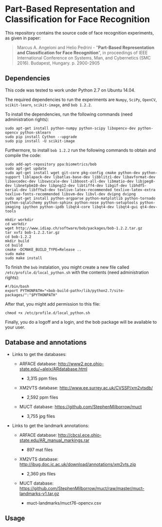 # Part-Based Representation and Classification for Face Recognition

This repository contains the source code of face recognition experiments, as given in paper:

> Marcus A. Angeloni and Helio Pedrini - "**Part-Based Representation and Classification for Face Recognition**", in proceedings of IEEE International Conference on Systems, Man, and Cybernetics (SMC 2016). Budapest, Hungary. p. 2900-2905


Dependencies
------------------

This code was tested to work under Python 2.7 on Ubuntu 14.04.

The required dependencies to run the experiments are `Numpy`, `SciPy`, `OpenCV`, `scikit-learn`, `scikit-image`, and `bob 1.2.2`.

To install the dependencies, run the following commands (need administration rights):

```
sudo apt-get install python-numpy python-scipy libopencv-dev python-opencv python-sklearn
sudo pip install Cython --upgrade
sudo pip install -U scikit-image
```

Furthermore, to install `bob 1.2.2` run the following commands to obtain and compile the code:
```
sudo add-apt-repository ppa:biometrics/bob
sudo apt-get update
sudo apt-get install wget git-core pkg-config cmake python-dev python-support liblapack-dev libatlas-base-dev libblitz1-dev libavformat-dev libavcodec-dev libswscale-dev libboost-all-dev libmatio-dev libjpeg8-dev libnetpbm10-dev libpng12-dev libtiff4-dev libgif-dev libhdf5-serial-dev libfftw3-dev texlive-latex-recommended texlive-latex-extra texlive-fonts-recommended libsvm-dev libvl-dev dvipng dvipng
sudo apt-get install python-argparse python-matplotlib python-tornado python-sqlalchemy python-sphinx python-nose python-setuptools python-imaging ipython python-ipdb libqt4-core libqt4-dev libqt4-gui qt4-dev-tools

mkdir workdir
cd workdir
wget http://www.idiap.ch/software/bob/packages/bob-1.2.2.tar.gz
tar xvfz bob-1.2.2.tar.gz
cd bob-1.2.2
mkdir build
cd build
cmake -DCMAKE_BUILD_TYPE=Release ..
sudo make
sudo make install
```

To finish the `bob` instalation, you might create a new file called `/etc/profile.d/local_python.sh` with the contents (need administration rights):

```
#!/bin/bash
export PYTHONPATH="<bob-build-path>/lib/python2.7/site-packages/":"$PYTHONPATH"
```

After that, you might add permission to this file:
```
chmod +x /etc/profile.d/local_python.sh
```

Finally, you do a logoff and a login, and the bob package will be available to your user.

Database and annotations
------------------

* Links to get the databases:

	* ARFACE database: http://www2.ece.ohio-state.edu/~aleix/ARdatabase.html
		* 3,315 ppm files

	* XM2VTS database: http://www.ee.surrey.ac.uk/CVSSP/xm2vtsdb/
		* 2,592 ppm files

	* MUCT database: https://github.com/StephenMilborrow/muct
		* 3,755 jpg files

* Links to get the landmark annotations:

	* ARFACE database: http://cbcsl.ece.ohio-state.edu/AR_manual_markings.rar
		* 897 mat files

	* XM2VTS database: http://ibug.doc.ic.ac.uk/download/annotations/xm2vts.zip
		* 2,360 pts files

	* MUCT database: https://github.com/StephenMilborrow/muct/raw/master/muct-landmarks-v1.tar.gz
		* muct-landmarks/muct76-opencv.csv

Usage
------------------
